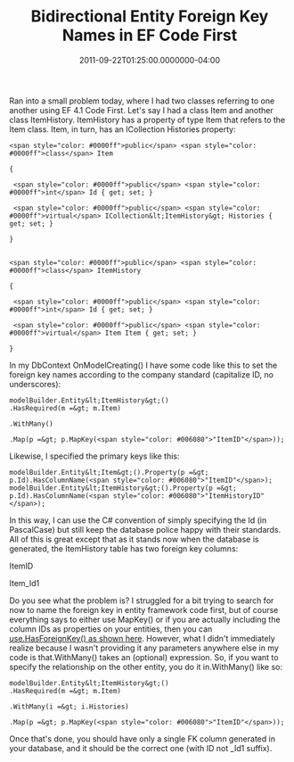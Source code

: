 ﻿---
title: Bidirectional Entity Foreign Key Names in EF Code First
date: "2011-09-22T01:25:00.0000000-04:00"
description: Ran into a small problem today, where I had two classes referring to one another using EF 4.1 Code First. Let's say I had a class Item and another class ItemHistory.
featuredImage: /img/arrows-1834859_1280.jpg
---

Ran into a small problem today, where I had two classes referring to one another using EF 4.1 Code First. Let's say I had a class Item and another class ItemHistory. ItemHistory has a property of type Item that refers to the Item class. Item, in turn, has an ICollection<ItemHistory> Histories property:

```
<span style="color: #0000ff">public</span> <span style="color: #0000ff">class</span> Item

{

 <span style="color: #0000ff">public</span> <span style="color: #0000ff">int</span> Id { get; set; }

 <span style="color: #0000ff">public</span> <span style="color: #0000ff">virtual</span> ICollection&lt;ItemHistory&gt; Histories { get; set; }

}


<span style="color: #0000ff">public</span> <span style="color: #0000ff">class</span> ItemHistory

{

 <span style="color: #0000ff">public</span> <span style="color: #0000ff">int</span> Id { get; set; }

 <span style="color: #0000ff">public</span> <span style="color: #0000ff">virtual</span> Item Item { get; set; }

}
```

In my DbContext OnModelCreating() I have some code like this to set the foreign key names according to the company standard (capitalize ID, no underscores):

```
modelBuilder.Entity&lt;ItemHistory&gt;()
.HasRequired(m =&gt; m.Item)

.WithMany()

.Map(p =&gt; p.MapKey(<span style="color: #006080">"ItemID"</span>));
```

Likewise, I specified the primary keys like this:

```
modelBuilder.Entity&lt;Item&gt;().Property(p =&gt; p.Id).HasColumnName(<span style="color: #006080">"ItemID"</span>);
modelBuilder.Entity&lt;ItemHistory&gt;().Property(p =&gt; p.Id).HasColumnName(<span style="color: #006080">"ItemHistoryID"</span>);
```



In this way, I can use the C# convention of simply specifying the Id (in PascalCase) but still keep the database police happy with their standards. All of this is great except that as it stands now when the database is generated, the ItemHistory table has two foreign key columns:

ItemID

Item_Id1

Do you see what the problem is? I struggled for a bit trying to search for now to name the foreign key in entity framework code first, but of course everything says to either use MapKey() or if you are actually including the column IDs as properties on your entities, then you can [use.HasForeignKey() as shown here](http://stackoverflow.com/questions/5656159/entity-framework-4-1-code-first-foreign-key-ids). However, what I didn't immediately realize because I wasn't providing it any parameters anywhere else in my code is that.WithMany() takes an (optional) expression. So, if you want to specify the relationship on the other entity, you do it in.WithMany() like so:

```
modelBuilder.Entity&lt;ItemHistory&gt;()
.HasRequired(m =&gt; m.Item)

.WithMany(i =&gt; i.Histories)

.Map(p =&gt; p.MapKey(<span style="color: #006080">"ItemID"</span>));

```

Once that's done, you should have only a single FK column generated in your database, and it should be the correct one (with ID not _Id1 suffix).

